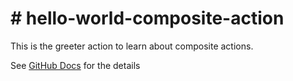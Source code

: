 # # hello-world-composite-action

This is the greeter action to learn about composite actions.

See [GitHub Docs](https://docs.github.com/en/actions/creating-actions/creating-a-composite-action)
for the details
